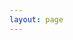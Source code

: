 ```yaml
---
layout: page
---
```

<script setup>
import {
  VPTeamPage,
  VPTeamPageTitle,
  VPTeamMembers
} from 'vitepress/theme'

const members = [
  {
    avatar: 'https://upload.sunrise-luckyda.top/image/76b592c87157493aaf4471b1cd313328.jpeg',
    name: '华勤达',
    title: 'Creator & Developer & Designer',
    links: [
      { icon: 'github', link: 'https://github.com/alndaly' },
    ]
  },
  {
    avatar: 'https://upload.sunrise-luckyda.top/image/76b592c87157493aaf4471b1cd313328.jpeg',
    name: '许逸非',
    title: 'Creator & Designer',
    links: [
    ]
  },
]
</script>

<VPTeamPage>
  <VPTeamPageTitle>
    <template #title>
      我们的团队
    </template>
    <template #lead>
      我们是一个小而美的团队哈哈哈。
    </template>
  </VPTeamPageTitle>
  <VPTeamMembers
    :members="members"
  />
</VPTeamPage>
